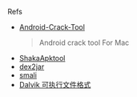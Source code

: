 Refs
- [Android-Crack-Tool](https://github.com/Jermic/Android-Crack-Tool)
    > Android crack tool For Mac
- [ShakaApktool](https://github.com/rover12421/ShakaApktool)
- [dex2jar](https://github.com/pxb1988/dex2jar)
- [smali](https://github.com/JesusFreke/smali)
- [Dalvik 可执行文件格式](https://source.android.com/devices/tech/dalvik/dex-format)